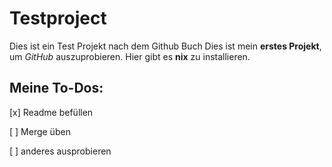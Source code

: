 # Testproject
Dies ist ein Test Projekt nach dem Github Buch
Dies ist mein **erstes Projekt**, um *GitHub* auszuprobieren.
Hier gibt es **nix** zu installieren.

## Meine To-Dos:
[x] Readme befüllen

[ ] Merge üben

[ ] anderes ausprobieren
